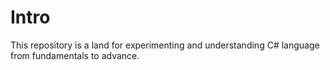 # Intro

This repository is a land for experimenting and understanding C# language from fundamentals to advance.
